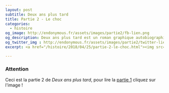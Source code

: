 ```yaml
---
layout: post
subtitle: Deux ans plus tard
title: Partie 2 - Le choc
categories:
  - histoire
og_image: http://endonymous.fr/assets/images/partie2/fb-lien.png
og_description: Deux ans plus tard est un roman graphique autobiographique sur l'endométriose.
og_twitter_img : http://endonymous.fr/assets/images/partie2/twitter-lien.png
excerpt: <a href="/histoire/2018/04/25/partie-2-le-choc.html"><img src="/assets/images/partie2/fb-lien.png" class="center" alt="partie 2 deux ans plus tard d'endonymous"></a>

---
```


<h3>Attention</h3>
<div><p>Ceci est la partie 2 de <em>Deux ans plus tard</em>, pour lire la <a href="http://endonymous.fr/histoire/2018/03/22/partie-1-le-deni.html" class="link">partie 1</a> cliquez sur l'image !</p>
<a href="https://endonymous.fr/histoire/2018/03/22/partie-1-le-deni.html"><img src="/assets/images/partie1/fb-lien.png" class="center" alt=""></a>
<img src="/assets/images/partie2/02- (1).png" alt="">
<img src="/assets/images/partie2/02- (2).png" alt="">
<img src="/assets/images/partie2/02- (3).png" alt="">
<img src="/assets/images/partie2/02- (4).png" alt="">
<img src="/assets/images/partie2/02- (5).png" alt="">
<img src="/assets/images/partie2/02- (6).png" alt="">
<img src="/assets/images/partie2/02- (7).png" alt="">
<img src="/assets/images/partie2/02- (8).png" alt="">
<img src="/assets/images/partie2/02- (9).png" alt="">
<img src="/assets/images/partie2/02- (10).png" alt="">
<img src="/assets/images/partie2/02- (11).png" alt="">
<img src="/assets/images/partie2/02- (12).png" alt=""></div>
